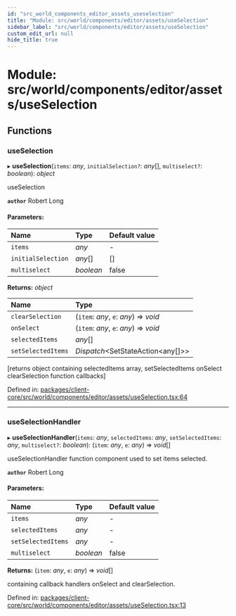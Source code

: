```yaml
---
id: "src_world_components_editor_assets_useselection"
title: "Module: src/world/components/editor/assets/useSelection"
sidebar_label: "src/world/components/editor/assets/useSelection"
custom_edit_url: null
hide_title: true
---
```


# Module: src/world/components/editor/assets/useSelection

## Functions

### useSelection

▸ **useSelection**(`items`: *any*, `initialSelection?`: *any*[], `multiselect?`: *boolean*): *object*

useSelection

**`author`** Robert Long

#### Parameters:

Name | Type | Default value |
:------ | :------ | :------ |
`items` | *any* | - |
`initialSelection` | *any*[] | [] |
`multiselect` | *boolean* | false |

**Returns:** *object*

Name | Type |
:------ | :------ |
`clearSelection` | (`item`: *any*, `e`: *any*) => *void* |
`onSelect` | (`item`: *any*, `e`: *any*) => *void* |
`selectedItems` | *any*[] |
`setSelectedItems` | *Dispatch*<SetStateAction<any[]\>\> |

[returns object containing selectedItems array, setSelectedItems  onSelect clearSelection  function callbacks]

Defined in: [packages/client-core/src/world/components/editor/assets/useSelection.tsx:64](https://github.com/xr3ngine/xr3ngine/blob/a16a45d7e/packages/client-core/src/world/components/editor/assets/useSelection.tsx#L64)

___

### useSelectionHandler

▸ **useSelectionHandler**(`items`: *any*, `selectedItems`: *any*, `setSelectedItems`: *any*, `multiselect?`: *boolean*): (`item`: *any*, `e`: *any*) => *void*[]

useSelectionHandler function component used to set items selected.

**`author`** Robert Long

#### Parameters:

Name | Type | Default value |
:------ | :------ | :------ |
`items` | *any* | - |
`selectedItems` | *any* | - |
`setSelectedItems` | *any* | - |
`multiselect` | *boolean* | false |

**Returns:** (`item`: *any*, `e`: *any*) => *void*[]

containing callback handlers onSelect and clearSelection.

Defined in: [packages/client-core/src/world/components/editor/assets/useSelection.tsx:13](https://github.com/xr3ngine/xr3ngine/blob/a16a45d7e/packages/client-core/src/world/components/editor/assets/useSelection.tsx#L13)
